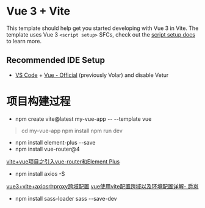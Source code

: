 # Vue 3 + Vite

This template should help get you started developing with Vue 3 in Vite. The template uses Vue 3 `<script setup>` SFCs, check out the [script setup docs](https://v3.vuejs.org/api/sfc-script-setup.html#sfc-script-setup) to learn more.

## Recommended IDE Setup

- [VS Code](https://code.visualstudio.com/) + [Vue - Official](https://marketplace.visualstudio.com/items?itemName=Vue.volar) (previously Volar) and disable Vetur

# 项目构建过程

* npm create vite@latest my-vue-app -- --template vue

> cd my-vue-app
> npm install
> npm run dev

* npm install element-plus --save
* npm install vue-router@4

[vite+vue项目之引入vue-router和Element Plus](https://juejin.cn/post/7168994509177487397)

* npm install axios -S

[vue3+vite+axios中proxy跨域配置](https://cloud.tencent.com/developer/article/2228091)
[vue使用vite配置跨域以及环境配置详解- 爵岚](https://www.cnblogs.com/yayuya/p/17035869.html)

* npm install sass-loader sass --save-dev
